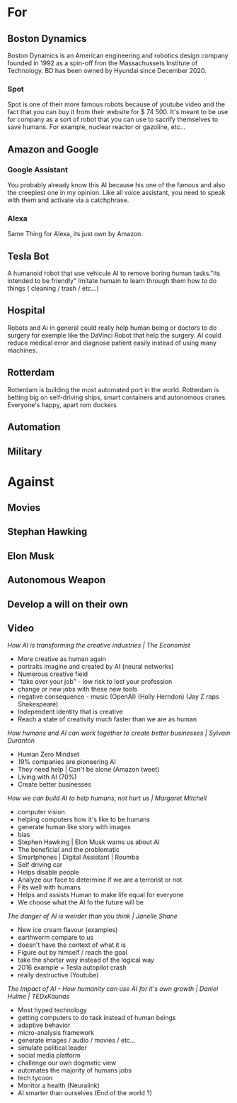 # For

## Boston Dynamics
 
Boston Dynamics is an American engineering and 
robotics design company founded in 1992 as a 
spin-off fron the Massachussets Institute of 
Technology. BD has been owned by Hyundai 
since December 2020.

### Spot 

Spot is one of their more famous robots because 
of youtube video and the fact that you can buy 
it from their website for $ 74 500. 
It's meant to be use for company as a sort of 
robot that you can use to sacrify themselves 
to save humans. For example, nuclear reactor or 
gazoline, etc...


## Amazon and Google

### Google Assistant 

You probably already know this AI because his one of
the famous and also the creepiest one in my opinion.
Like all voice assistant, you need to speak with 
them and activate via  a catchphrase.

### Alexa 

Same Thing for Alexa, its just own by Amazon.


## Tesla Bot 

A humanoid robot that use vehicule AI to remove 
boring human tasks."Its intended to be friendly"
Imitate humain to learn through them how to do 
things ( cleaning / trash / etc...)


## Hospital

Robots and Ai in general could really help human
being or doctors to do surgery for exemple like the 
DaVinci Robot that help the surgery. AI could 
reduce medical error and diagnose patient easily 
instead of using many machines.


## Rotterdam 

Rotterdam is building the most automated port
in the world.
Rotterdam is betting big on self-driving ships,
smart containers and autonomous cranes. Everyone's
happy, apart rom dockers

## Automation 


## Military


# Against

## Movies 

## Stephan Hawking

## Elon Musk

## Autonomous Weapon

## Develop a will on their own  

## Video 

*How AI is transforming the creative industries | The Economist*
- More creative as human again 
- portraits imagine and created by AI (neural networks)
- Numerous creative field
- "take over your job" - low risk to lost your profession
- change or new jobs with these new tools 
- negative consequence - music (OpenAI) (Holly Herndon) 
(Jay Z raps Shakespeare)
- Independent identity that is creative
- Reach a state of creativity much faster than we are as human

*How humans and AI can work together to create better businesses | Sylvain Duranton*
- Human Zero Mindset 
- 19% companies are pioneering AI
- They need help | Can't be alone  (Amazon tweet)
- Living with AI (70%)
- Create better businesses 

*How we can build AI to help humans, not hurt us | Margaret Mitchell* 
- computer vision 
- helping computers how it's like to be humans
- generate human like story with images
- bias 
- Stephen Hawking | Elon Musk warns us about AI 
- The beneficial and the problematic
- Smartphones | Digital Assistant | Roumba
- Self driving car
- Helps disable people
- Analyze our face to determine if we are a terrorist or not
- Fits well with humans
- Helps and assists Human to make life equal for everyone
- We choose what the AI fo the future will be

*The danger of AI is weirder than you think | Janelle Shane*
- New ice cream flavour (examples)
- earthworm compare to us
- doesn't have the context of what it is 
- Figure out by himself / reach the goal 
- take the shorter way instead of the logical way
- 2016 example = Tesla autopilot crash 
- really destructive (Youtube)

*The Impact of AI - How humanity can use AI for it's own growth | Daniel Hulme | TEDxKaunas* 
- Most hyped technology 
- getting computers to do task instead of human beings
- adaptive behavior 
- micro-analysis framework
- generate images / audio / movies / etc...
- simulate political leader
- social media platform 
- challenge our own dogmatic view 
- automates the majority of humans jobs
- tech tycoon
- Monitor a health (Neuralink)
- AI smarter than ourselves (End of the world ?)

  